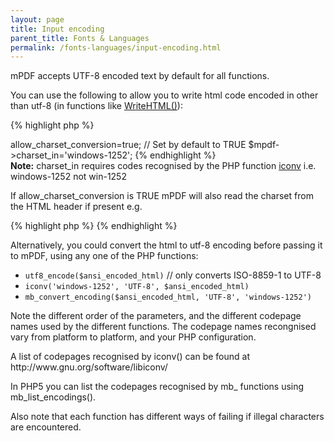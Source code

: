```yaml
---
layout: page
title: Input encoding
parent_title: Fonts & Languages
permalink: /fonts-languages/input-encoding.html
---
```


<div id="bpmbook" class="bpmbook" style="direction:ltr;">
<div class="topic_user_field">
<div id="U0">
<p>mPDF accepts UTF-8 encoded text by default for all functions.</p>
<p>You can use the following to allow you to write html code encoded in other than utf-8 (in functions like <a href="/reference/mpdf-functions/writehtml.html">WriteHTML()</a>):</p>

{% highlight php %}
<?php

$mpdf->allow_charset_conversion=true;  // Set by default to TRUE

$mpdf->charset_in='windows-1252';
{% endhighlight %}

<div class="alert alert-info" role="alert"><b>Note:</b> <span class="parameter">charset_in</span> requires codes recognised by the PHP function <a href="/reference/codepages-glyphs/iconv.html">iconv</a> i.e. windows-1252 not win-1252</div>
<p>If <span class="parameter">allow_charset_conversion</span> is <span class="smallblock">TRUE</span> mPDF will also read the charset from the HTML header if present e.g.</p>

{% highlight php %}
<meta http-equiv="Content-Type" content="text/html; charset=utf-8" />
{% endhighlight %}

<p>Alternatively, you could convert the html to utf-8 encoding before passing it to mPDF, using any one of the PHP functions:</p>
<ul>
<li><code>utf8_encode($ansi_encoded_html)</code> // only converts <span class="dc-title">ISO-8859-1 to UTF-8</span></li>
<li><code>iconv('windows-1252', 'UTF-8', $ansi_encoded_html)</code></li>
<li><code>mb_convert_encoding($ansi_encoded_html, 'UTF-8', 'windows-1252') </code></li>
</ul>
<p>Note the different order of the parameters, and the different codepage names used by the different functions. The codepage names recongnised vary from platform to platform, and your PHP configuration.</p>
<p>A list of codepages recognised by iconv() can be found at http://www.gnu.org/software/libiconv/</p>
<p>In PHP5 you can list the codepages recognised by mb_ functions using mb_list_encodings().</p>
<p>Also note that each function has different ways of failing if illegal characters are encountered.</p>
<p>&nbsp;</p>
</div>
</div>

